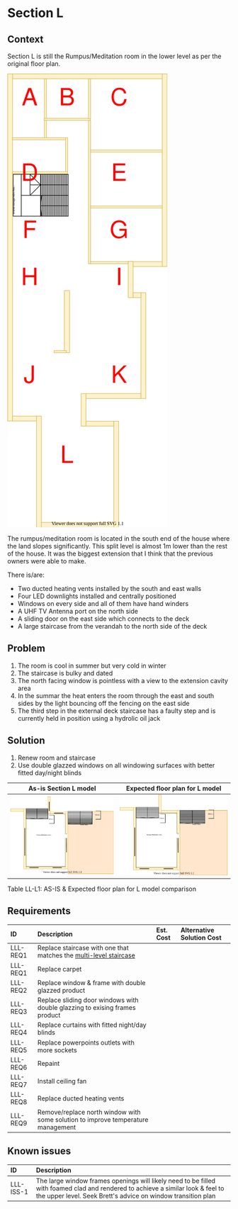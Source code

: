 # Section L

## Context

Section L is still the Rumpus/Meditation room in the lower level as per the original floor plan. 

![TO-BE lower-level diagram](Lower-Level-TO-BE-sections.svg)

The rumpus/meditation room is located in the south end of the house where the land slopes significantly. This split level is almost 1m lower than the rest of the house. It was the biggest extension that I think that the previous owners were able to make.

There is/are:
* Two ducted heating vents installed by the south and east walls
* Four LED downlights installed and centrally positioned
* Windows on every side and all of them have hand winders
* A UHF TV Antenna port on the north side
* A sliding door on the east side which  connects to the deck
* A large staircase from the verandah to the north side of the deck


## Problem

1.  The room is cool in summer but very cold in winter
2. The staircase is bulky and dated
3. The north facing window is pointless with a view to the extension cavity area
4. In the summar the heat enters the room through the east and south sides by the light bouncing off the fencing on the east side 
5. The third step in the external deck staircase has a faulty step and is currently held in position using a hydrolic oil jack 


## Solution

1. Renew room and staircase
2. Use double glazzed windows on all windowing surfaces with better fitted day/night blinds

|As-is Section L model| Expected floor plan for L model|
|:---:|:---:|
|![AS-IS lower-level Section L diagram](Lower-Level-AS-IS-section-L.svg)|![TO-BE lower-level Section L diagram](Lower-Level-TO-BE-section-L.svg)|

Table LL-L1: AS-IS & Expected floor plan for L model comparison


## Requirements

|ID|Description|Est. Cost|Alternative Solution Cost|
|:---|:---|:---|:---|
|LLL-REQ1|Replace staircase with one that matches the [multi-level staircase](./section-DF-requirements.md)|||
|LLL-REQ1|Replace carpet|||
|LLL-REQ2|Replace window & frame with double glazzed product|||
|LLL-REQ3|Replace sliding door windows with double glazzing to exising frames product|||
|LLL-REQ4|Replace curtains with fitted night/day blinds|||
|LLL-REQ5|Replace powerpoints outlets with more sockets|||
|LLL-REQ6|Repaint|||
|LLL-REQ7|Install ceiling fan|||
|LLL-REQ8|Replace ducted heating vents|||
|LLL-REQ9|Remove/replace north window with some solution to improve temperature management|||


## Known issues

|ID|Description|
|:---|:---|
|LLL-ISS-1|The large window frames openings will likely need to be filled with foamed clad and rendered to achieve a similar look & feel to the upper level. Seek Brett's advice on window transition plan|